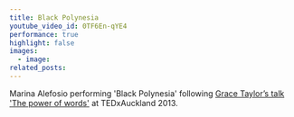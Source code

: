 ```yaml
---
title: Black Polynesia
youtube_video_id: 0TF6En-qYE4
performance: true
highlight: false
images:
  - image:
related_posts:
---
```


Marina Alefosio performing 'Black Polynesia' following [Grace Taylor’s talk 'The power of words'](https://tedxauckland.com/talks/the-power-of-words/) at TEDxAuckland 2013.